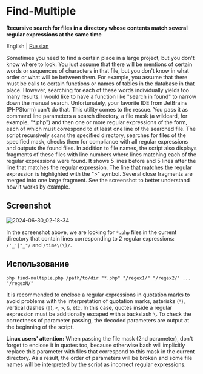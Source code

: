 # Find-Multiple
**Recursive search for files in a directory whose contents match several regular expressions at the same time**

English | [Russian](README_RU.md)

Sometimes you need to find a certain place in a large project, but you don't know where to look. You just assume that there will be mentions of certain words or sequences of characters in that file, but you don't know in what order or what will be between them. For example, you assume that there must be calls to certain functions or names of tables in the database in that place. However, searching for each of these words individually yields too many results. I would like to have a function like "search in found" to narrow down the manual search. Unfortunately, your favorite IDE from JetBrains (PHPStorm) can't do that. This utility comes to the rescue. You pass it as command line parameters a search directory, a file mask (a wildcard, for example, "*.php") and then one or more regular expressions of the form, each of which must correspond to at least one line of the searched file. The script recursively scans the specified directory, searches for files of the specified mask, checks them for compliance with all regular expressions and outputs the found files. In addition to file names, the script also displays fragments of these files with line numbers where lines matching each of the regular expressions were found. It shows 5 lines before and 5 lines after the line that matches the regular expression. The line that matches the regular expression is highlighted with the ">" symbol. Several close fragments are merged into one large fragment. See the screenshot to better understand how it works by example.

## Screenshot
![2024-06-30_02-18-34](https://github.com/gugglegum/find-multiple/assets/1580712/020740cb-5cb9-4541-896f-08635cd86e3b)

In the screenshot above, we are looking for `*.php` files in the current directory that contain lines corresponding to 2 regular expressions: `/'_'|"_"/` and `/time\(\)/`.

## Использование

```shell
php find-multiple.php /path/to/dir "*.php" "/regex1/" "/regex2/" ... "/regexN/"
```

It is recommended to enclose a regular expressions in quotation marks to avoid problems with the interpretation of quotation marks, asterisks (`*`), vertical dashes (`|`), `<`, `>`, `&`, etc. In this case, quotes inside a regular expression must be additionally escaped with a backslash `\`. To check the correctness of parameter passing, the decoded parameters are output at the beginning of the script.

**Linux users' attention:** When passing the file mask (2nd parameter), don't forget to enclose it in quotes too, because otherwise bash will implicitly replace this parameter with files that correspond to this mask in the current directory. As a result, the order of parameters will be broken and some file names will be interpreted by the script as incorrect regular expressions.

